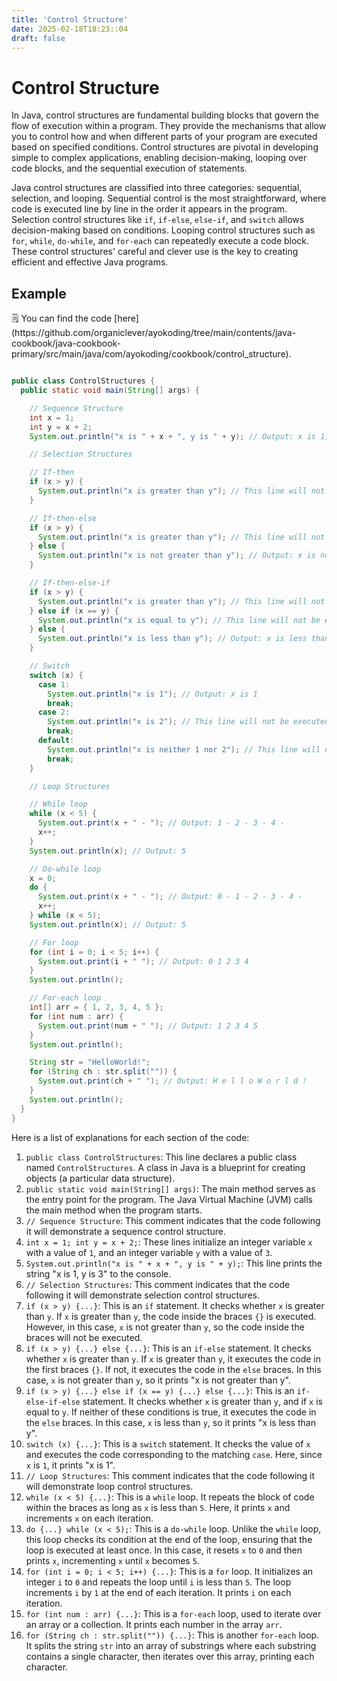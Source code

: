 ```yaml
---
title: 'Control Structure'
date: 2025-02-18T18:23::04
draft: false
---
```


# Control Structure

In Java, control structures are fundamental building blocks that govern the flow of execution within a program. They provide the mechanisms that allow you to control how and when different parts of your program are executed based on specified conditions. Control structures are pivotal in developing simple to complex applications, enabling decision-making, looping over code blocks, and the sequential execution of statements.

Java control structures are classified into three categories: sequential, selection, and looping. Sequential control is the most straightforward, where code is executed line by line in the order it appears in the program. Selection control structures like `if`, `if-else`, `else-if`, and `switch` allows decision-making based on conditions. Looping control structures such as `for`, `while`, `do-while`, and `for-each` can repeatedly execute a code block. These control structures' careful and clever use is the key to creating efficient and effective Java programs.

## Example

<aside>
🗒️ You can find the code [here](https://github.com/organiclever/ayokoding/tree/main/contents/java-cookbook/java-cookbook-primary/src/main/java/com/ayokoding/cookbook/control_structure).

</aside>

```java

public class ControlStructures {
  public static void main(String[] args) {

    // Sequence Structure
    int x = 1;
    int y = x + 2;
    System.out.println("x is " + x + ", y is " + y); // Output: x is 1, y is 3

    // Selection Structures

    // If-then
    if (x > y) {
      System.out.println("x is greater than y"); // This line will not be executed
    }

    // If-then-else
    if (x > y) {
      System.out.println("x is greater than y"); // This line will not be executed
    } else {
      System.out.println("x is not greater than y"); // Output: x is not greater than y
    }

    // If-then-else-if
    if (x > y) {
      System.out.println("x is greater than y"); // This line will not be executed
    } else if (x == y) {
      System.out.println("x is equal to y"); // This line will not be executed
    } else {
      System.out.println("x is less than y"); // Output: x is less than y
    }

    // Switch
    switch (x) {
      case 1:
        System.out.println("x is 1"); // Output: x is 1
        break;
      case 2:
        System.out.println("x is 2"); // This line will not be executed
        break;
      default:
        System.out.println("x is neither 1 nor 2"); // This line will not be executed
        break;
    }

    // Loop Structures

    // While loop
    while (x < 5) {
      System.out.print(x + " - "); // Output: 1 - 2 - 3 - 4 -
      x++;
    }
    System.out.println(x); // Output: 5

    // Do-while loop
    x = 0;
    do {
      System.out.print(x + " - "); // Output: 0 - 1 - 2 - 3 - 4 -
      x++;
    } while (x < 5);
    System.out.println(x); // Output: 5

    // For loop
    for (int i = 0; i < 5; i++) {
      System.out.print(i + " "); // Output: 0 1 2 3 4
    }
    System.out.println();

    // For-each loop
    int[] arr = { 1, 2, 3, 4, 5 };
    for (int num : arr) {
      System.out.print(num + " "); // Output: 1 2 3 4 5
    }
    System.out.println();

    String str = "HelloWorld!";
    for (String ch : str.split("")) {
      System.out.print(ch + " "); // Output: H e l l o W o r l d !
    }
    System.out.println();
  }
}
```

Here is a list of explanations for each section of the code:

1. `public class ControlStructures`: This line declares a public class named `ControlStructures`. A class in Java is a blueprint for creating objects (a particular data structure).
2. `public static void main(String[] args)`: The main method serves as the entry point for the program. The Java Virtual Machine (JVM) calls the main method when the program starts.
3. `// Sequence Structure`: This comment indicates that the code following it will demonstrate a sequence control structure.
4. `int x = 1; int y = x + 2;`: These lines initialize an integer variable `x` with a value of `1`, and an integer variable `y` with a value of `3`.
5. `System.out.println("x is " + x + ", y is " + y);`: This line prints the string "x is 1, y is 3" to the console.
6. `// Selection Structures`: This comment indicates that the code following it will demonstrate selection control structures.
7. `if (x > y) {...}`: This is an `if` statement. It checks whether `x` is greater than `y`. If `x` is greater than `y`, the code inside the braces `{}` is executed. However, in this case, `x` is not greater than `y`, so the code inside the braces will not be executed.
8. `if (x > y) {...} else {...}`: This is an `if-else` statement. It checks whether `x` is greater than `y`. If `x` is greater than `y`, it executes the code in the first braces `{}`. If not, it executes the code in the `else` braces. In this case, `x` is not greater than `y`, so it prints "x is not greater than y".
9. `if (x > y) {...} else if (x == y) {...} else {...}`: This is an `if-else-if-else` statement. It checks whether `x` is greater than `y`, and if `x` is equal to `y`. If neither of these conditions is true, it executes the code in the `else` braces. In this case, `x` is less than `y`, so it prints "x is less than y".
10. `switch (x) {...}`: This is a `switch` statement. It checks the value of `x` and executes the code corresponding to the matching `case`. Here, since `x` is `1`, it prints "x is 1".
11. `// Loop Structures`: This comment indicates that the code following it will demonstrate loop control structures.
12. `while (x < 5) {...}`: This is a `while` loop. It repeats the block of code within the braces as long as `x` is less than `5`. Here, it prints `x` and increments `x` on each iteration.
13. `do {...} while (x < 5);`: This is a `do-while` loop. Unlike the `while` loop, this loop checks its condition at the end of the loop, ensuring that the loop is executed at least once. In this case, it resets `x` to `0` and then prints `x`, incrementing `x` until `x` becomes `5`.
14. `for (int i = 0; i < 5; i++) {...}`: This is a `for` loop. It initializes an integer `i` to `0` and repeats the loop until `i` is less than `5`. The loop increments `i` by `1` at the end of each iteration. It prints `i` on each iteration.
15. `for (int num : arr) {...}`: This is a `for-each` loop, used to iterate over an array or a collection. It prints each number in the array `arr`.
16. `for (String ch : str.split("")) {...}`: This is another `for-each` loop. It splits the string `str` into an array of substrings where each substring contains a single character, then iterates over this array, printing each character.
